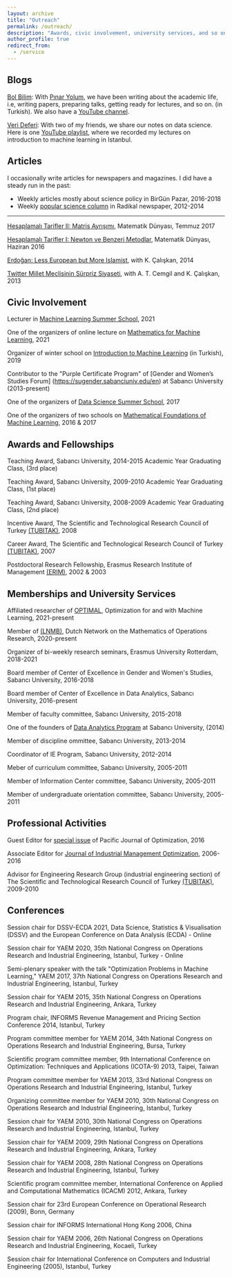 ```yaml
---
layout: archive
title: "Outreach"
permalink: /outreach/
description: "Awards, civic involvement, university services, and so on."
author_profile: true
redirect_from: 
  - /service
---
```


## Blogs

[Bol Bilim](https://bolbilim.com/): With [Pınar Yolum](https://www.uu.nl/medewerkers/PYolumBirbil), we have been writing about the academic life, i.e, writing papers, preparing talks, getting ready for lectures, and so on. (in Turkish). We also have a [YouTube channel](https://www.youtube.com/channel/UCzKzqD6nxTyuHwPJwVRNe3g).

[Veri Deferi](http://www.veridefteri.com/): With two of my friends, we share our notes on data science. Here is one [YouTube playlist](https://www.youtube.com/playlist?list=PLZcbvMjrj9DVU6g2A5e6voeigUtSMsAJH), where we recorded my lectures on introduction to machine learning in Istanbul.

## Articles

I occasionally write articles for newspapers and magazines. I did have a steady run in the past:

- Weekly articles mostly about science policy in BirGün Pazar, 2016-2018
- Weekly [popular science column](http://www.radikal.com.tr/index/ilker-birbil/) in Radikal newspaper, 2012-2014

------

[Hesaplamalı Tarifler II: Matris Ayrışımı](https://github.com/sibirbil/VeriDefteri/blob/master/Diger/Matematik_Dunyasi/MD_SIB_Mayis17.pdf), Matematik Dünyası, Temmuz 2017

[Hesaplamalı Tarifler I: Newton ve Benzeri Metodlar](https://github.com/sibirbil/VeriDefteri/blob/master/Diger/Matematik_Dunyasi/MD_SIB_Haziran16.pdf), Matematik Dünyası, Haziran 2016

[Erdoğan: Less European but More Islamist](http://www.hurriyetdailynews.com/erdogan-less-european-but-more-islamist.aspx?pageID=238&nID=73987&NewsCatID=396), with K. Çalışkan, 2014

[Twitter Millet Meclisinin Sürpriz Siyaseti](http://www.radikal.com.tr/turkiye/twitter-millet-meclisinin-surpriz-siyaseti-1136382/), with A. T. Cemgil and
K. Çalışkan, 2013

## Civic Involvement

Lecturer in [Machine Learning Summer School](https://yazokulu.bilimakademisi.org/yapayogrenme/2021/), 2021

One of the organizers of online lecture on [Mathematics for Machine Learning](https://nesinkoyleri.org/events/2021-makine-ogrenmesinin-matematigi/), 2021

Organizer of winter school on [Introduction to Machine Learning](https://www.youtube.com/playlist?list=PLZcbvMjrj9DVU6g2A5e6voeigUtSMsAJH) (in Turkish), 2019

Contributor to the "Purple Certificate Program" of [Gender and Women’s Studies Forum] (https://sugender.sabanciuniv.edu/en) at Sabancı University (2013-present)

One of the organizers of [Data Science Summer School]((https://github.com/sibirbil/VBYO)), 2017 

One of the organizers of two schools on [Mathematical Foundations of Machine Learning](https://sibirbil.github.io/files/MK/), 2016 & 2017

## Awards and Fellowships

Teaching Award, Sabancı University, 2014-2015 Academic Year Graduating Class, (3rd place)

Teaching Award, Sabancı University, 2009-2010 Academic Year Graduating Class, (1st place)

Teaching Award, Sabancı University, 2008-2009 Academic Year Graduating Class, (2nd place)

Incentive Award, The Scientific and Technological Research Council of Turkey [(TUBITAK)](https://www.tubitak.gov.tr/), 2008

Career Award, The Scientific and Technological Research Council of Turkey [(TUBITAK)](https://www.tubitak.gov.tr/), 2007

Postdoctoral Research Fellowship, Erasmus Research Institute of Management [(ERIM)](https://www.erim.eur.nl/), 2002 & 2003

## Memberships and University Services

Affiliated researcher of [OPTIMAL](https://optimal.uva.nl/), Optimization for and with Machine Learning, 2021-present

Member of [(LNMB)](https://www.lnmb.nl/), Dutch Network on the Mathematics of Operations Research, 2020-present

Organizer of bi-weekly research seminars, Erasmus University Rotterdam, 2018-2021

Board member of Center of Excellence in Gender and Women's Studies, Sabancı University, 2016-2018

Board member of Center of Excellence in Data Analytics, Sabancı University, 2016-present

Member of faculty committee, Sabancı University, 2015-2018

One of the founders of [Data Analytics Program](https://da.sabanciuniv.edu/en) at Sabancı University, (2014)

Member of discipline ommittee, Sabancı University, 2013-2014

Coordinator of IE Program, Sabancı University, 2012-2014

Meber of curriculum committee, Sabancı University, 2005-2011

Member of Information Center committee, Sabancı University, 2005-2011

Member of undergraduate orientation committee, Sabancı University, 2005-2011

## Professional Activities

Guest Editor for [special issue](http://www.yokohamapublishers.jp/online2/pjov12-3.html) of Pacific Journal of Optimization, 2016

Associate Editor for [Journal of Industrial Management Optimization](https://www.aimsciences.org/journal/1547-5816), 2006-2016

Advisor for Engineering Research Group (industrial engineering section) of The Scientific and Technological Research Council of Turkey [(TUBITAK)](https://www.tubitak.gov.tr/), 2009-2010


## Conferences

Session chair for DSSV-ECDA 2021, Data Science, Statistics & Visualisation (DSSV) and the European Conference on Data Analysis (ECDA) - Online

Session chair for YAEM 2020, 35th National Congress on Operations Research and Industrial Engineering, Istanbul, Turkey - Online

Semi-plenary speaker with the talk "Optimization Problems in Machine Learning," YAEM 2017, 37th National Congress on Operations Research and Industrial Engineering, Istanbul, Turkey

Session chair for YAEM 2015, 35th National Congress on Operations Research and Industrial Engineering, Ankara, Turkey

Program chair, INFORMS Revenue Management and Pricing Section Conference 2014, Istanbul, Turkey

Program committee member for YAEM 2014, 34th National Congress on Operations Research and Industrial Engineering, Bursa, Turkey

Scientific program committee member, 9th International Conference on Optimization: Techniques and Applications (ICOTA-9) 2013, Taipei, Taiwan

Program committee member for YAEM 2013, 33rd National Congress on Operations Research and Industrial Engineering, Istanbul, Turkey

Organizing committee member for YAEM 2010, 30th National Congress on Operations Research and Industrial Engineering, Istanbul, Turkey

Session chair for YAEM 2010, 30th National Congress on Operations Research and Industrial Engineering, Istanbul, Turkey

Session chair for YAEM 2009, 29th National Congress on Operations Research and Industrial Engineering, Ankara, Turkey

Session chair for YAEM 2008, 28th National Congress on Operations Research and Industrial Engineering, Istanbul, Turkey

Scientific program committee member, International Conference on Applied and Computational Mathematics (ICACM) 2012, Ankara, Turkey

Session chair for 23rd European Conference on Operational Research (2009), Bonn, Germany

Session chair for INFORMS International Hong Kong 2006, China

Session chair for YAEM 2006, 26th National Congress on Operations Research and Industrial Engineering, Kocaeli, Turkey

Session chair for International Conference on Computers and Industrial Engineering (2005), Istanbul, Turkey


